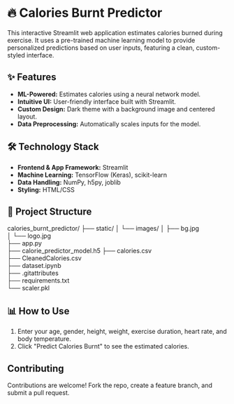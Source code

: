 # 🔥 Calories Burnt Predictor

This interactive Streamlit web application estimates calories burned during exercise. 
It uses a pre-trained machine learning model to provide personalized predictions based on user inputs, featuring a clean, custom-styled interface.

## ✨ Features

* **ML-Powered:** Estimates calories using a neural network model.
* **Intuitive UI:** User-friendly interface built with Streamlit.
* **Custom Design:** Dark theme with a background image and centered layout.
* **Data Preprocessing:** Automatically scales inputs for the model.

## 🛠️ Technology Stack

* **Frontend & App Framework:** Streamlit
* **Machine Learning:** TensorFlow (Keras), scikit-learn
* **Data Handling:** NumPy, h5py, joblib
* **Styling:** HTML/CSS

## 📁 Project Structure

calories_burnt_predictor/
├── static/
│   └── images/
│       ├── bg.jpg        
│       └── logo.jpg           
├── app.py                    
├── calorie_predictor_model.h5 
├── calories.csv               
├── CleanedCalories.csv        
├── dataset.ipynb              
├── .gitattributes             
├── requirements.txt           
└── scaler.pkl                

## 📊 How to Use

1.  Enter your age, gender, height, weight, exercise duration, heart rate, and body temperature.
2.  Click "Predict Calories Burnt" to see the estimated calories.

## Contributing

Contributions are welcome! Fork the repo, create a feature branch, and submit a pull request.
